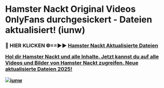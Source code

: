 # Hamster Nackt Original Videos 0nlyFans durchgesickert - Dateien aktualisiert! (iunw)

<h3>🔴 HIER KLICKEN 🌐==►► <a href="https://tinyurl.com/h6vf6nb8" rel="nofollow">Hamster Nackt Aktualisierte Dateien

Hol dir Hamster Nackt und alle Inhalte. Jetzt kannst du auf alle Videos und Bilder von Hamster Nackt zugreifen. Neue aktualisierte Dateien 2025!

[![iunw](https://i.imgur.com/sD4kR3V.gif)](https://tinyurl.com/h6vf6nb8)
